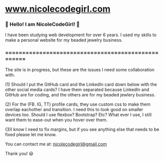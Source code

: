 # www.nicolecodegirl.com

### :purple_heart: Hello! I am NicoleCodeGirl! :purple_heart:

I have been studying web development for over 6 years. I used my skills to make a personal website for my beaded jewelry business. 

### ===================================================

The site is in progress, but these are the issues I need some collaboration with. 

(1) Should I put the GitHub card and the LinkedIn card down below with the other social media cards? I have them separated because LinkedIn and GitHub are for coding, and the others are for my beaded jewlery business.

(2) For the (FB. IG, TT) profile cards, they use custom css to make them overlap eachother and transition. I need this to look good on smaller devices too. Should I use flexbox? Bootstrap? Etc? What ever I use, I still want them to ease-out when you hover over them. 

(3)I know I need to fix margins, but if you see anything else that needs to be fixed please let me know. 

You can contact me at:
nicolecodegirl@gmail.com

Thank you! 😃

